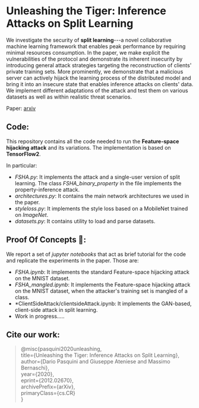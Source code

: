 # Unleashing the Tiger: Inference Attacks on Split Learning
We investigate the security of **split learning**---a novel collaborative machine learning framework that enables peak performance by requiring minimal resources consumption. In the paper, we make explicit the vulnerabilities of the protocol and demonstrate its inherent insecurity by introducing general attack strategies targeting the reconstruction of clients' private training sets. More prominently, we demonstrate that a malicious server can actively hijack the learning process of the distributed model and bring it into an insecure state that enables inference attacks on clients' data. We implement different adaptations of the attack and test them on various datasets as well as within realistic threat scenarios.


Paper: [arxiv](https://arxiv.org/abs/2012.02670)

## Code:

This repository contains all the code needed to run the **Feature-space hijacking attack** and its variations. The implementation is based on **TensorFlow2**.

In particular:

*  *FSHA.py*: It implements the attack and a single-user version of split learning. The class *FSHA_binary_property* in the file implements the property-inference attack.
* *architectures.py*: It contains the main network architectures we used in the paper.
* *styleloss.py*: It implements the style loss based on a MobileNet trained on *ImageNet*.
* *datasets.py*: It contains utility to load and parse datasets.

## Proof Of Concepts 🐯:

We report a set of *jupyter notebooks* that act as brief tutorial for the code and replicate the experiments in the paper. Those are:

* *FSHA.ipynb*: It implements the standard Feature-space hijacking attack on the MNIST dataset.
* *FSHA_mangled.ipynb*: It implements the Feature-space hijacking attack on the MNIST dataset, when the attacker's training set is mangled of a class.
* *ClientSideAttack/clientsideAttack.ipynb: It implements the GAN-based, client-side attack in split learning.
* Work in progress.....

## Cite our work:
>@misc{pasquini2020unleashing, <br>
>      title={Unleashing the Tiger: Inference Attacks on Split Learning}, <br>
>      author={Dario Pasquini and Giuseppe Ateniese and Massimo Bernaschi}, <br>
>      year={2020},<br>
>      eprint={2012.02670},<br>
>      archivePrefix={arXiv},<br>
>      primaryClass={cs.CR}<br>
>}



